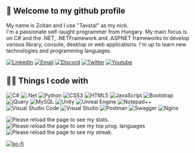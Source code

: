 
## 👋 Welcome to my github profile
My name is Zoltan and I use "Tavstal" as my nick.<br/>
I'm a passionate self-taught programmer from Hungary. My main focus is on C# and the .NET, .NETFramework and .ASPNET frameworks to develop various library, console, desktop or web applications. I'm up to learn new technologies and programming languages.


[![LinkedIn](https://img.shields.io/badge/LinkedIn-blue?style=flat-square&logo=Linkedin&logoColor=white)](https://www.linkedin.com/in/zoltan-solymosi-1390a2232/)
[![Email](https://img.shields.io/badge/tavstal@gmail.com-D14836?style=flat-square&logo=gmail&logoColor=white)](mailto:tavstal@gmail.com)
[![Discord](https://img.shields.io/badge/tavstal-7289DA?style=flat-square&logo=discord&logoColor=white)](https://discordapp.com/users/623916151176560670)
[![Twitter](https://img.shields.io/badge/@tavstal-1DA1F2?style=flat-square&logo=twitter&logoColor=white)](https://twitter.com/tavstal)
[![Youtube](https://img.shields.io/badge/@tavstaldev924-FF0000?style=flat-square&logo=youtube&logoColor=white)](https://youtube.com/channel/UCPEBKze3LKv3VgqsPj-9D_A)

## 👩‍💻 Things I code with

![C#](https://img.shields.io/badge/c%23-%23239120.svg?style=flat-square&logo=c-sharp&logoColor=white) ![.Net](https://img.shields.io/badge/.NET-5C2D91?style=flat-square&logo=.net&logoColor=white) ![Python](https://img.shields.io/badge/python-3670A0?style=flat-square&logo=python&logoColor=ffdd54) ![CSS3](https://img.shields.io/badge/css3-%231572B6.svg?style=flat-square&logo=css3&logoColor=white) ![HTML5](https://img.shields.io/badge/html5-%23E34F26.svg?style=flat-square&logo=html5&logoColor=white) ![JavaScript](https://img.shields.io/badge/javascript-%23323330.svg?style=flat-square&logo=javascript&logoColor=%23F7DF1E) ![Bootstrap](https://img.shields.io/badge/bootstrap-%238511FA.svg?style=flat-square&logo=bootstrap&logoColor=white) ![jQuery](https://img.shields.io/badge/jquery-%230769AD.svg?style=flat-square&logo=jquery&logoColor=white) ![MySQL](https://img.shields.io/badge/mysql-%2300f.svg?style=flat-square&logo=mysql&logoColor=white) ![Unity](https://img.shields.io/badge/unity-%23000000.svg?style=flat-square&logo=unity&logoColor=white) ![Unreal Engine](https://img.shields.io/badge/unrealengine-%23313131.svg?style=flat-square&logo=unrealengine&logoColor=white) ![Notepad++](https://img.shields.io/badge/Notepad++-90E59A.svg?style=flat-square&logo=notepad%2b%2b&logoColor=black) ![Visual Studio Code](https://img.shields.io/badge/Visual%20Studio%20Code-0078d7.svg?style=flat-square&logo=visual-studio-code&logoColor=white) ![Visual Studio](https://img.shields.io/badge/Visual%20Studio-5C2D91.svg?style=flat-square&logo=visual-studio&logoColor=white) ![Postman](https://img.shields.io/badge/Postman-FF6C37?style=flat-square&logo=postman&logoColor=white) ![Swagger](https://img.shields.io/badge/-Swagger-%23Clojure?style=flat-square&logo=swagger&logoColor=white) ![Nginx](https://img.shields.io/badge/nginx-%23009639.svg?style=flat-square&logo=nginx&logoColor=white)

![Please reload the page to see my stats.](https://github-readme-stats-gjlmeznym-tavstaldev.vercel.app/api?username=TavstalDev&user=TavstalDev&show_icons=true&theme=tokyonight&count_private=true)
![Please reload the page to see my top prog. languages](https://github-readme-stats-gjlmeznym-tavstaldev.vercel.app/api/top-langs/?username=TavstalDev&count_private=true&exclude_repo=Redstoneplugins,Unturfield&layout=compact&theme=tokyonight&langs_count=10)
![Please reload the page to see my streak.](https://github-readme-streak-stats.herokuapp.com/?user=TavstalDev&theme=tokyonight&count_private=true)

[![ko-fi](https://ko-fi.com/img/githubbutton_sm.svg)](https://ko-fi.com/I3I8IBWOK)

